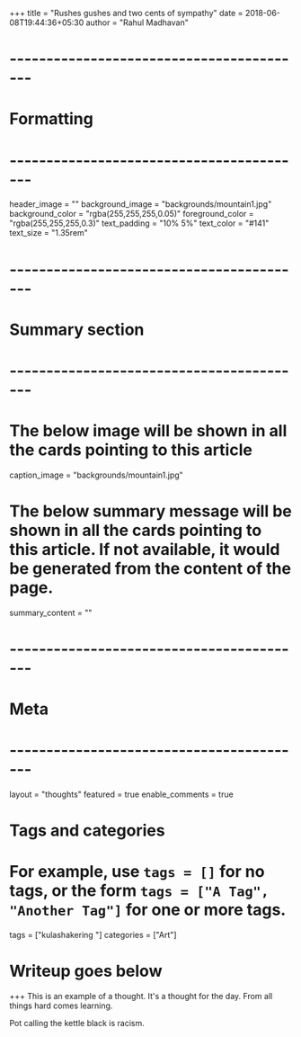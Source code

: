 +++
title = "Rushes gushes and two cents of sympathy"
date = 2018-06-08T19:44:36+05:30
author = "Rahul Madhavan"

# -----------------------------------------
# Formatting
# -----------------------------------------
header_image = ""
background_image = "backgrounds/mountain1.jpg"
background_color = "rgba(255,255,255,0.05)"
foreground_color = "rgba(255,255,255,0.3)"
text_padding = "10% 5%"
text_color = "#141"
text_size = "1.35rem"
# -----------------------------------------
# Summary section
# -----------------------------------------
# The below image will be shown in all the cards pointing to this article
caption_image = "backgrounds/mountain1.jpg"
# The below summary message will be shown in all the cards pointing to this article. If not available, it would be generated from the content of the page.
summary_content = ""
# -----------------------------------------
# Meta
# -----------------------------------------
layout = "thoughts"
featured = true
enable_comments = true

# Tags and categories
# For example, use `tags = []` for no tags, or the form `tags = ["A Tag", "Another Tag"]` for one or more tags.
tags = ["kulashakering "]
categories = ["Art"]

# Writeup goes below
+++
This is an example of a thought. It's a thought for the day. From all things hard comes learning.

Pot calling the kettle black is racism.